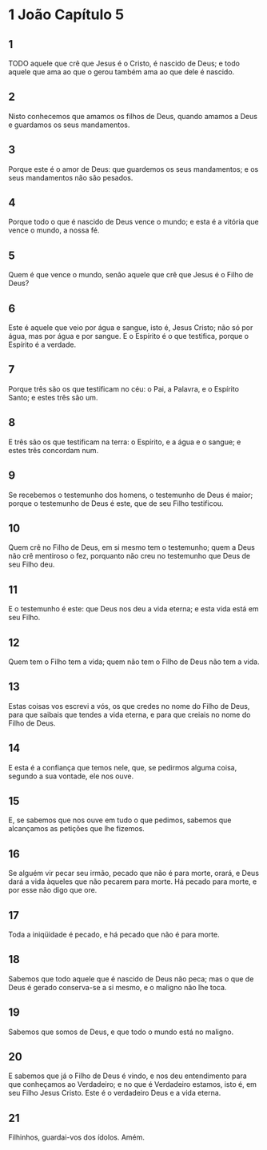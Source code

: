 # 1 João Capítulo 5

## 1
TODO aquele que crê que Jesus é o Cristo, é nascido de Deus; e todo aquele que ama ao que o gerou também ama ao que dele é nascido.

## 2
Nisto conhecemos que amamos os filhos de Deus, quando amamos a Deus e guardamos os seus mandamentos.

## 3
Porque este é o amor de Deus: que guardemos os seus mandamentos; e os seus mandamentos não são pesados.

## 4
Porque todo o que é nascido de Deus vence o mundo; e esta é a vitória que vence o mundo, a nossa fé.

## 5
Quem é que vence o mundo, senão aquele que crê que Jesus é o Filho de Deus?

## 6
Este é aquele que veio por água e sangue, isto é, Jesus Cristo; não só por água, mas por água e por sangue. E o Espírito é o que testifica, porque o Espírito é a verdade.

## 7
Porque três são os que testificam no céu: o Pai, a Palavra, e o Espírito Santo; e estes três são um.

## 8
E três são os que testificam na terra: o Espírito, e a água e o sangue; e estes três concordam num.

## 9
Se recebemos o testemunho dos homens, o testemunho de Deus é maior; porque o testemunho de Deus é este, que de seu Filho testificou.

## 10
Quem crê no Filho de Deus, em si mesmo tem o testemunho; quem a Deus não crê mentiroso o fez, porquanto não creu no testemunho que Deus de seu Filho deu.

## 11
E o testemunho é este: que Deus nos deu a vida eterna; e esta vida está em seu Filho.

## 12
Quem tem o Filho tem a vida; quem não tem o Filho de Deus não tem a vida.

## 13
Estas coisas vos escrevi a vós, os que credes no nome do Filho de Deus, para que saibais que tendes a vida eterna, e para que creiais no nome do Filho de Deus.

## 14
E esta é a confiança que temos nele, que, se pedirmos alguma coisa, segundo a sua vontade, ele nos ouve.

## 15
E, se sabemos que nos ouve em tudo o que pedimos, sabemos que alcançamos as petições que lhe fizemos.

## 16
Se alguém vir pecar seu irmão, pecado que não é para morte, orará, e Deus dará a vida àqueles que não pecarem para morte. Há pecado para morte, e por esse não digo que ore.

## 17
Toda a iniqüidade é pecado, e há pecado que não é para morte.

## 18
Sabemos que todo aquele que é nascido de Deus não peca; mas o que de Deus é gerado conserva-se a si mesmo, e o maligno não lhe toca.

## 19
Sabemos que somos de Deus, e que todo o mundo está no maligno.

## 20
E sabemos que já o Filho de Deus é vindo, e nos deu entendimento para que conheçamos ao Verdadeiro; e no que é Verdadeiro estamos, isto é, em seu Filho Jesus Cristo. Este é o verdadeiro Deus e a vida eterna.

## 21
Filhinhos, guardai-vos dos ídolos. Amém.

